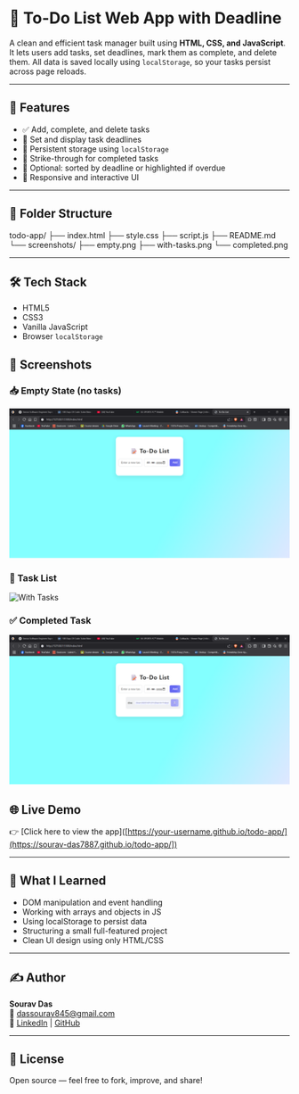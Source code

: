 # 📝 To-Do List Web App with Deadline

A clean and efficient task manager built using **HTML, CSS, and JavaScript**. It lets users add tasks, set deadlines, mark them as complete, and delete them. All data is saved locally using `localStorage`, so your tasks persist across page reloads.

---

## 🚀 Features

- ✅ Add, complete, and delete tasks
- 📅 Set and display task deadlines
- 💾 Persistent storage using `localStorage`
- 🧠 Strike-through for completed tasks
- 📆 Optional: sorted by deadline or highlighted if overdue
- 🔄 Responsive and interactive UI

---

## 📂 Folder Structure

todo-app/
├── index.html
├── style.css
├── script.js
├── README.md
└── screenshots/
    ├── empty.png
    ├── with-tasks.png
    └── completed.png



---

## 🛠 Tech Stack

- HTML5
- CSS3
- Vanilla JavaScript
- Browser `localStorage`

## 📸 Screenshots

### 📥 Empty State (no tasks)
![Empty State](screenshots/empty.png)

### 📝 Task List
![With Tasks](screenshots/with-tasks.png)

### ✅ Completed Task
![Completed Task](screenshots/completed.png)


## 🌐 Live Demo

👉 [Click here to view the app]([https://your-username.github.io/todo-app/](https://sourav-das7887.github.io/todo-app/])  

---

## 🧠 What I Learned

- DOM manipulation and event handling
- Working with arrays and objects in JS
- Using localStorage to persist data
- Structuring a small full-featured project
- Clean UI design using only HTML/CSS

---

## ✍️ Author

**Sourav Das**  
📧 dassourav845@gmail.com  
🔗 [LinkedIn](https://www.linkedin.com/in/souravdas7887) | [GitHub](https://github.com/Sourav-Das7887)

---

## 📄 License

Open source — feel free to fork, improve, and share!
